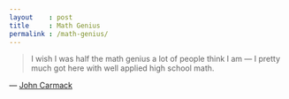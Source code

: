 ```yaml
---
layout    : post
title     : Math Genius
permalink : /math-genius/
---
```


> I wish I was half the math genius a lot of people think I am &mdash; I pretty
> much got here with well applied high school math.

&mdash; [John Carmack](https://twitter.com/ID_AA_Carmack/status/767911253763170304)
